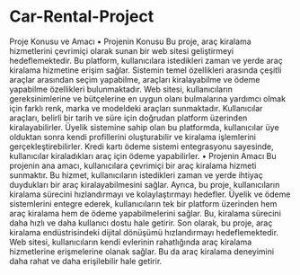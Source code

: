 # Car-Rental-Project

Proje Konusu ve Amacı
• Projenin Konusu
Bu proje, araç kiralama hizmetlerini çevrimiçi olarak sunan bir web sitesi
geliştirmeyi hedeflemektedir. Bu platform, kullanıcılara istedikleri zaman ve
yerde araç kiralama hizmetine erişim sağlar. Sistemin temel özellikleri arasında
çeşitli araçlar arasından seçim yapabilme, araçları kiralayabilme ve ödeme
yapabilme özellikleri bulunmaktadır.
Web sitesi, kullanıcıların gereksinimlerine ve bütçelerine en uygun olanı
bulmalarına yardımcı olmak için farklı renk, marka ve modeldeki araçları
sunmaktadır. Kullanıcılar araçları, belirli bir tarih ve süre için doğrudan platform
üzerinden kiralayabilirler. Üyelik sistemine sahip olan bu platformda, kullanıcılar
üye olduktan sonra kendi profillerini oluşturabilir ve kiralama işlemlerini
gerçekleştirebilirler.
Kredi kartı ödeme sistemi entegrasyonu sayesinde, kullanıcılar
kiraladıkları araç için ödeme yapabilirler.
• Projenin Amacı
Bu projenin ana amacı, kullanıcılara çevrimiçi bir araç kiralama hizmeti
sunmaktır. Bu hizmet, kullanıcıların istedikleri zaman ve yerde ihtiyaç duydukları
bir araç kiralayabilmesini sağlar.
Ayrıca, bu proje, kullanıcıların kiralama sürecini hızlandırmayı ve
kolaylaştırmayı hedefler. Üyelik ve ödeme sistemlerini entegre ederek,
kullanıcıların tek bir platform üzerinden hem araç kiralama hem de ödeme
yapabilmelerini sağlar. Bu, kiralama sürecini daha hızlı ve daha kullanıcı dostu
hale getirir.
Son olarak, bu proje, araç kiralama endüstrisindeki dijital dönüşümü
hızlandırmayı hedeflemektedir. Web sitesi, kullanıcıların kendi evlerinin
rahatlığında araç kiralama hizmetlerine erişmelerine olanak sağlar. Bu da araç
kiralama deneyimini daha rahat ve daha erişilebilir hale getirir.
